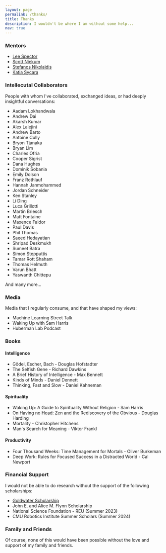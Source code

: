 ```yaml
---
layout: page
permalink: /thanks/
title: Thanks
description: I wouldn't be where I am without some help...
nav: true
---
```


### Mentors

- [Lee Spector](https://www.amherst.edu/people/facstaff/lspector)
- [Scott Niekum](https://people.cs.umass.edu/~sniekum/) 
- [Stefanos Nikolaidis](https://stefanosnikolaidis.net/)
- [Katia Sycara](https://www.ri.cmu.edu/ri-faculty/katia-sycara/)

### Intellecutal Collaborators

People with whom I've collaborated, exchanged ideas, or had deeply insightful conversations:

- Aadam Lokhandwala
- Andrew Dai
- Akarsh Kumar
- Alex Lalejini
- Andrew Barto
- Antoine Cully
- Bryon Tjanaka
- Bryan Lim
- Charles Ofria
- Cooper Sigrist
- Dana Hughes
- Dominik Sobania
- Emily Dolson
- Franz Rothlauf
- Hannah Janmohammed
- Jordan Schneider
- Ken Stanley
- Li Ding
- Luca Grillotti
- Martin Briesch
- Matt Fontaine
- Maxence Faldor
- Paul Davis
- Phil Thomas
- Saeed Hedayatian
- Shripad Deskmukh
- Sumeet Batra
- Simon Stepputtis
- Tamar Rott Shaham
- Thomas Helmuth
- Varun Bhatt
- Yaswanth Chittepu

And many more...

### Media

Media that I regularly consume, and that have shaped my views:

- Machine Learning Street Talk
- Waking Up with Sam Harris
- Huberman Lab Podcast


### Books

#### Intelligence

- Gödel, Escher, Bach - Douglas Hofstadter
- The Selfish Gene - Richard Dawkins
- A Brief History of Intelligence - Max Bennett
- Kinds of Minds - Daniel Dennett
- Thinking, Fast and Slow - Daniel Kahneman

#### Spirituality

- Waking Up: A Guide to Spirituality Without Religion - Sam Harris
- On Having no Head: Zen and the Rediscovery of the Obvious - Douglas Harding
- Mortality - Christopher Hitchens
- Man's Search for Meaning - Viktor Frankl

#### Productivity
- Four Thousand Weeks: Time Management for Mortals - Oliver Burkeman
- Deep Work: Rules for Focused Success in a Distracted World - Cal Newport


### Financial Support

I would not be able to do research without the support of the following scholarships:

- [Goldwater Scholarship](https://goldwaterscholarship.gov)
- John E. and Alice M. Flynn Scholarship
- National Science Foundation - REU (Summer 2023)
- CMU Robotics Institute Summer Scholars (Summer 2024)


### Family and Friends

Of course, none of this would have been possible without the love and support of my family and friends.


